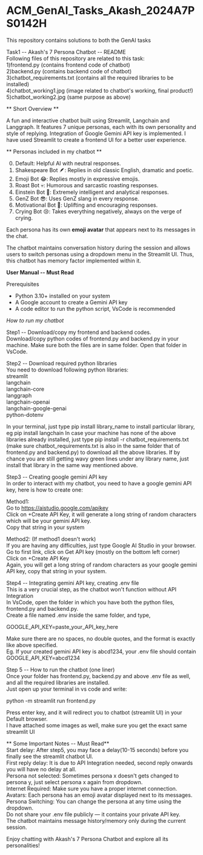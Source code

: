 # ACM_GenAI_Tasks_Akash_2024A7PS0142H
This repository contains solutions to both the GenAI tasks  

Task1 -- Akash's 7 Persona Chatbot -- README  
Following files of this repository are related to this task:  
1)frontend.py (contains frontend code of chatbot)  
2)backend.py (contains backend code of chatbot)  
3)chatbot_requirements.txt (contains all the required libraries to be installed)  
4)chatbot_working1.jpg (image related to chatbot's working, final product!)  
5)chatbot_working2.jpg (same purpose as above)  

** Short Overview **  

A fun and interactive chatbot built using Streamlit, Langchain and Langgraph. It features 7 unique personas, each with its own personality and style of replying.
Integration of Google Gemini API key is implemented. I have used Streamlit to create a frontend UI for a better user experience.  

** Personas included in my chatbot **  

0. Default: Helpful AI with neutral responses.
1. Shakespeare Bot 🪶: Replies in old classic English, dramatic and poetic.
2. Emoji Bot 😂: Replies mostly in expressive emojis.
3. Roast Bot 💀: Humorous and sarcastic roasting responses.
4. Einstein Bot 🧠: Extremely intelligent and analytical responses.
5. GenZ Bot 😎: Uses GenZ slang in every response.
6. Motivational Bot 💪: Uplifting and encouraging responses.
7. Crying Bot 😢: Takes everything negatively, always on the verge of crying.

Each persona has its own **emoji avatar** that appears next to its messages in the chat.  

The chatbot maintains conversation history during the session and allows users to switch personas using a dropdown menu in the Streamlit UI.
Thus, this chatbot has memory factor implemented within it.  
  
  
**User Manual -- Must Read**  

Prerequisites  

* Python 3.10+ installed on your system  
* A Google account to create a Gemini API key  
* A code editor to run the python script, VsCode is recommended  

*How to run my chatbot*  

Step1 -- Download/copy my frontend and backend codes.  
Download/copy python codes of frontend.py and backend.py in your machine. Make sure both the files are in same folder.
Open that folder in VsCode.  
  
  
  
Step2 -- Download required python libraries  
You need to download following python libraries:  
streamlit  
langchain  
langchain-core  
langgraph  
langchain-openai  
langchain-google-genai  
python-dotenv  

In your terminal, just type pip install library_name to install particular library, eg pip install langchain
In case your machine has none of the above libraries already installed, just type pip install -r chatbot_requirements.txt
(make sure chatbot_requirements.txt is also in the same folder that of frontend.py and backend.py)
to download all the above libraries.
If by chance you are still getting wavy green lines under any library name, just install that library in the same way mentioned above.
  
  
  
Step3 -- Creating google gemini API key  
In order to interact with my chatbot, you need to have a google gemini API key, here is how to create one:  

Method1:  
Go to https://aistudio.google.com/apikey  
Click on +Create API Key, it will generate a long string of random characters which will be your gemini API key.  
Copy that string in your system  

Method2: (If method1 doesn't work)  
If you are having any difficulties, just type Google AI Studio in your browser.  
Go to first link, click on Get API key (mostly on the bottom left corner)  
Click on +Create API Key  
Again, you will get a long string of random characters as your google gemini API key, copy that string in your system.  
  
  
  
Step4 -- Integrating gemini API key, creating .env file  
This is a very crucial step, as the chatbot won't function without API Integration  
In VsCode, open the folder in which you have both the python files, frontend.py and backend.py.  
Create a file named .env inside the same folder, and type,  

GOOGLE_API_KEY=paste_your_API_key_here  

Make sure there are no spaces, no double quotes, and the format is exactly like above specified.  
Eg. If your created gemini API key is abcd1234, your .env file should contain  
GOOGLE_API_KEY=abcd1234  
  
  
  
Step 5 -- How to run the chatbot (one liner)  
Once your folder has frontend.py, backend.py and above .env file as well, and all the required libraries are installed.  
Just open up your terminal in vs code and write:  

python -m streamlit run frontend.py  

Press enter key, and it will redirect you to chatbot (streamlit UI) in your Default browser.  
I have attached some images as well, make sure you get the exact same streamlit UI  
  
  
  
** Some Important Notes -- Must Read**    
Start delay: After step5, you may face a delay(10-15 seconds) before you finally see the streamlit chatbot UI.  
First reply delay: It is due to API Integration needed, second reply onwards you will have no delay at all.  
Persona not selected: Sometimes persona x doesn't gets changed to persona y, just select persona x again from dropdown.  
Internet Required: Make sure you have a proper internet connection.  
Avatars: Each persona has an emoji avatar displayed next to its messages.  
Persona Switching: You can change the persona at any time using the dropdown.  
Do not share your .env file publicly — it contains your private API key.  
The chatbot maintains message history/memory only during the current session.  

Enjoy chatting with Akash's 7 Persona Chatbot and explore all its personalities!  
